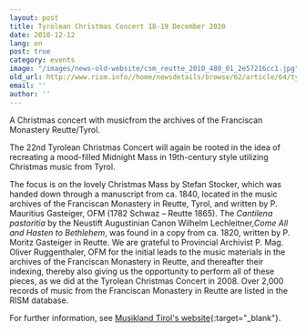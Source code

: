 ```yaml
---
layout: post
title: Tyrolean Christmas Concert 18-19 December 2010
date: 2010-12-12
lang: en
post: true
category: events
image: "/images/news-old-website/csm_reutte_2010_480_01_2e57216cc1.jpg"
old_url: http://www.rism.info//home/newsdetails/browse/62/article/64/tyrolean-christmas-concert-18-19-december-2010.html
email: ''
author: ''
---
```



A Christmas concert with musicfrom the archives of the Franciscan Monastery Reutte/Tyrol.

The 22nd Tyrolean Christmas Concert will again be rooted in the idea of recreating a mood-filled Midnight Mass in 19th-century style utilizing Christmas music from Tyrol.

The focus is on the lovely Christmas Mass by Stefan Stocker, which was handed down through a manuscript from ca. 1840, located in the music archives of the Franciscan Monastery in Reutte, Tyrol, and written by P. Mauritius Gasteiger, OFM (1782 Schwaz – Reutte 1865). The _Cantilena pastoritia_ by the Neustift Augustinian Canon Wilhelm Lechleitner,_Come All and Hasten to Bethlehem_, was found in a copy from ca. 1820, written by P. Moritz Gasteiger in Reutte. We are grateful to Provincial Archivist P. Mag. Oliver Ruggenthaler, OFM for the initial leads to the music materials in the archives of the Franciscan Monastery in Reutte, and thereafter their indexing, thereby also giving us the opportunity to perform all of these pieces, as we did at the Tyrolean Christmas Concert in 2008. Over 2,000 records of music from the Franciscan Monastery in Reutte are listed in the RISM database.

For further information, see [Musikland Tirol's website](http://www.musikland-tirol.at/konzerte/2010/tiroler-weihnachtskonzert-2010.php){:target="_blank"}.